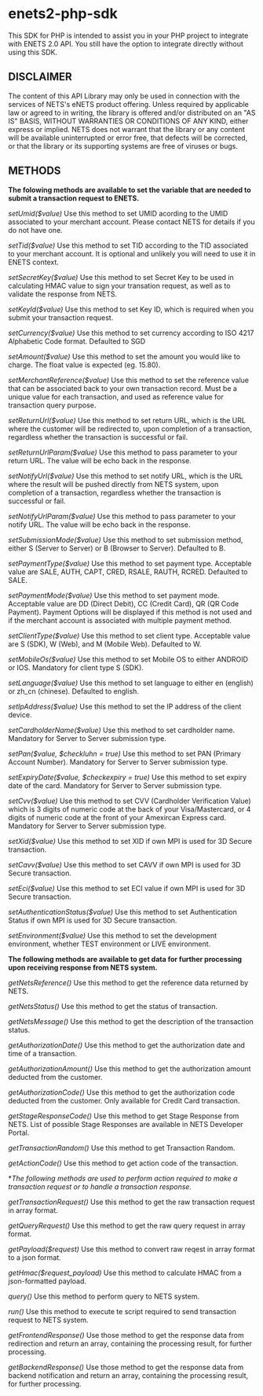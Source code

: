 # enets2-php-sdk
This SDK for PHP is intended to assist you in your PHP project to integrate with ENETS 2.0 API. You still have the option to integrate directly without using this SDK.

## DISCLAIMER

The content of this API Library may only be used in connection with the services of NETS's eNETS product offering. Unless required by applicable law or agreed to in writing, the library is offered and/or distributed on an "AS IS" BASIS, WITHOUT WARRANTIES OR CONDITIONS OF ANY KIND, either express or implied. NETS does not warrant that the library or any content will be available uninterrupted or error free, that defects will be corrected, or that the library or its supporting systems are free of viruses or bugs.

## METHODS

**The folowing methods are available to set the variable that are needed to submit a transaction request to ENETS.**

*setUmid($value)*
Use this method to set UMID acording to the UMID associated to your merchant account. Please contact NETS for details if you do not have one.

*setTid($value)*
Use this method to set TID according to the TID associated to your merchant account. It is optional and unlikely you will need to use it in ENETS context.

*setSecretKey($value)*
Use this method to set Secret Key to be used in calculating HMAC value to sign your transation request, as well as to validate the response from NETS.

*setKeyId($value)*
Use this method to set Key ID, which is required when you submit your transaction request.

*setCurrency($value)*
Use this method to set currency according to ISO 4217 Alphabetic Code format. Defaulted to SGD

*setAmount($value)*
Use this method to set the amount you would like to charge. The float value is expected (eg. 15.80).

*setMerchantReference($value)*
Use this method to set the reference value that can be associated back to your own transaction record. Must be a unique value for each transaction, and used as reference value for transaction query purpose.

*setReturnUrl($value)*
Use this method to set return URL, which is the URL where the customer will be redirected to, upon completion of a transaction, regardless whether the transaction is successful or fail.

*setReturnUrlParam($value)*
Use this method to pass parameter to your return URL. The value will be echo back in the response.

*setNotifyUrl($value)*
Use this method to set notify URL, which is the URL where the result will be pushed directly from NETS system, upon completion of a transaction, regardless whether the transaction is successful or fail.

*setNotifyUrlParam($value)*
Use this method to pass parameter to your notify URL. The value will be echo back in the response.

*setSubmissionMode($value)*
Use this method to set submission method, either S (Server to Server) or B (Browser to Server). Defaulted to B.

*setPaymentType($value)*
Use this method to set payment type. Acceptable value are SALE, AUTH, CAPT, CRED, RSALE, RAUTH, RCRED. Defaulted to SALE.

*setPaymentMode($value)*
Use this method to set payment mode. Acceptable value are DD (Direct Debit), CC (Credit Card), QR (QR Code Payment). Payment Options will be displayed if this method is not used and if the merchant account is associated with multiple payment method.

*setClientType($value)*
Use this method to set client type. Acceptable value are S (SDK), W (Web), and M (Mobile Web). Defaulted to W.

*setMobileOs($value)*
Use this method to set Mobile OS to either ANDROID or IOS. Mandatory for client type S (SDK).

*setLanguage($value)*
Use this method to set language to either en (english) or zh_cn (chinese). Defaulted to english.

*setIpAddress($value)*
Use this method to set the IP address of the client device.

*setCardholderName($value)*
Use this method to set cardholder name. Mandatory for Server to Server submission type.

*setPan($value, $checkluhn = true)*
Use this method to set PAN (Primary Account Number). Mandatory for Server to Server submission type.

*setExpiryDate($value, $checkexpiry = true)*
Use this method to set expiry date of the card. Mandatory for Server to Server submission type.

*setCvv($value)*
Use this method to set CVV (Cardholder Verification Value) which is 3 digits of numeric code at the back of your Visa/Mastercard, or 4 digits of numeric code at the front of your Amexircan Express card. Mandatory for Server to Server submission type.

*setXid($value)*
Use this method to set XID if own MPI is used for 3D Secure transaction.

*setCavv($value)*
Use this method to set CAVV if own MPI is used for 3D Secure transaction.

*setEci($value)*
Use this method to set ECI value if own MPI is used for 3D Secure transaction.

*setAuthenticationStatus($value)*
Use this method to set Authentication Status if own MPI is used for 3D Secure transaction.

*setEnvironment($value)*
Use this method to set the development environment, whether TEST environment or LIVE environment.

**The following methods are available to get data for further processing upon receiving response from NETS system.**

*getNetsReference()*
Use this method to get the reference data returned by NETS.

*getNetsStatus()*
Use this method to get the status of transaction.

*getNetsMessage()*
Use this method to get the description of the transaction status.

*getAuthorizationDate()*
Use this method to get the authorization date and time of a transaction.

*getAuthorizationAmount()*
Use this method to get the authorization amount deducted from the customer.

*getAuthorizationCode()*
Use this method to get the authorization code deducted from the customer. Only available for Credit Card transaction.

*getStageResponseCode()*
Use this method to get Stage Response from NETS. List of possible Stage Responses are available in NETS Developer Portal.

*getTransactionRandom()*
Use this method to get Transaction Random.

*getActionCode()*
Use this method to get action code of the transaction.

**The following methods are used to perform action required to make a transaction request or to handle a transaction response.*

*getTransactionRequest()*
Use this method to get the raw transaction request in array format.

*getQueryRequest()*
Use this method to get the raw query request in array format.

*getPayload($request)*
Use this method to convert raw reqest in array format to a json format.

*getHmac($request_payload)*
Use this method to calculate HMAC from a json-formatted payload.

*query()*
Use this method to perform query to NETS system.

*run()*
Use this method to execute te script required to send transaction request to NETS system. 

*getFrontendResponse()*
Use those method to get the response data from redirection and return an array, containing the processing result, for further processing.

*getBackendResponse()*
Use those method to get the response data from backend notification and return an array, containing the processing result, for further processing.
